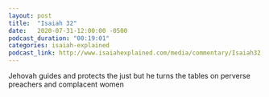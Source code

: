 ```yaml
---
layout: post
title:  "Isaiah 32"
date:   2020-07-31-12:00:00 -0500
podcast_duration: "00:19:01"
categories: isaiah-explained
podcast_link: http://www.isaiahexplained.com/media/commentary/Isaiah32.mp3
---
```

Jehovah guides and protects the just but he turns the tables on perverse preachers and complacent women
